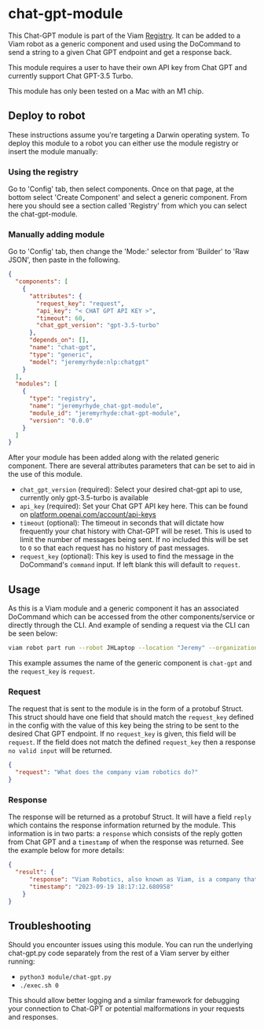 # chat-gpt-module

This Chat-GPT module is part of the Viam [Registry](https://app.viam.com/module/jeremyrhyde/chat-gpt-module). It can be added to a Viam robot as a generic component and used using the DoCommand to send a string to a given Chat GPT endpoint and get a response back. 

This module requires a user to have their own API key from Chat GPT and currently support Chat GPT-3.5 Turbo. 

This module has only been tested on a Mac with an M1 chip.

## Deploy to robot

These instructions assume you're targeting a Darwin operating system. To deploy this module to a robot you can either use the module registry or insert the module manually:

### Using the registry

Go to 'Config' tab, then select components. Once on that page, at the bottom select 'Create Component' and select a generic component. From here you should see a section called 'Registry' from which you can select the chat-gpt-module.

### Manually adding module

Go to 'Config' tab, then change the 'Mode:' selector from 'Builder' to 'Raw JSON', then paste in the following.


```json
{
  "components": [
    {
      "attributes": {
        "request_key": "request",
        "api_key": "< CHAT GPT API KEY >",
        "timeout": 60,
        "chat_gpt_version": "gpt-3.5-turbo"
      },
      "depends_on": [],
      "name": "chat-gpt",
      "type": "generic",
      "model": "jeremyrhyde:nlp:chatgpt"
    }
  ],
  "modules": [
    {
      "type": "registry",
      "name": "jeremyrhyde_chat-gpt-module",
      "module_id": "jeremyrhyde:chat-gpt-module",
      "version": "0.0.0"
    }
  ]
}
```

After your module has been added along with the related generic component. There are several attributes parameters that can be set to aid in the use of this module.

 - `chat_gpt_version` (required): Select your desired chat-gpt api to use, currently only gpt-3.5-turbo is available
 - `api_key` (required): Set your Chat GPT API key here. This can be found on [platform.openai.com/account/api-keys](platform.openai.com/account/api-keys)
 - `timeout` (optional): The timeout in seconds that will dictate how frequently your chat history with Chat-GPT will be reset. This is used to limit the number of messages being sent. If no included this will be set to `0` so that each request has no history of past messages.
 - `request_key` (optional): This key is used to find the message in the DoCommand's `command` input. If left blank this will default to `request`.

## Usage

As this is a Viam module and a generic component it has an associated DoCommand which can be accessed from the other components/service or directly through the CLI. And example of sending a request via the CLI can be seen below:

```sh
viam robot part run --robot JHLaptop --location "Jeremy" --organization Jeremy -part JHLaptop-main  -d '{"name": "chat-gpt", "command": {"request":"What does the company viam robotics do?"}}' viam.component.generic.v1.GenericService.DoCommand
```

This example assumes the name of the generic component is `chat-gpt` and the `request_key` is `request`.

### Request

The request that is sent to the module is in the form of a protobuf Struct. This struct should have one field that should match the `request_key` defined in the config with the value of this key being the string to be sent to the desired Chat GPT endpoint. If no `request_key` is given, this field will be `request`. If the field does not match the defined `request_key` then a response `no valid input` will be returned.

```json
{
  "request": "What does the company viam robotics do?"
}
```

### Response

The response will be returned as a protobuf Struct. It will have a field `reply` which contains the response information returned by the module. This information is in two parts: a `response` which consists of the reply gotten from Chat GPT and a `timestamp` of when the response was returned. See the example below for more details:

```json
{
  "result": {
      "response": "Viam Robotics, also known as Viam, is a company that specializes in the development of cutting-edge autonomous robotic systems for industrial applications. Their primary focus is on developing advanced robotic systems that can work in collaboration with humans, enhancing productivity and efficiency in various industries such as e-commerce, logistics, and manufacturing.\n\nViam Robotics aims to bridge the gap between humans and machines by creating intelligent robots that can perform repetitive and physically demanding tasks while ensuring safety and ease of use. These robots are designed to navigate dynamic environments, handle various objects and materials, and adapt to different work scenarios.\n\nThrough the use of advanced sensors, computer vision, artificial intelligence, and machine learning technologies, Viam's autonomous robots can perceive their surroundings, make intelligent decisions, and interact seamlessly with human workers. They are capable of tasks such as picking and placing items, sorting and packing, and transporting goods within a warehouse or production facility.\n\nBy implementing Viam Robotics' solutions, companies can streamline their operations, reduce manual labor costs, increase throughput, and improve overall operational efficiency.",
      "timestamp": "2023-09-19 18:17:12.680958"
    }
}
```

## Troubleshooting

Should you encounter issues using this module. You can run the underlying chat-gpt.py code separately from the rest of a Viam server by either running:


 - ```python3 module/chat-gpt.py ```
 - ```./exec.sh 0 ```

 This should allow better logging and a similar framework for debugging your connection to Chat-GPT or potential malformations in your requests and responses. 